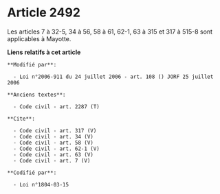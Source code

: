 # Article 2492

Les articles 7 à 32-5, 34 à 56, 58 à 61, 62-1, 63 à 315 et 317 à 515-8 sont applicables à Mayotte.

**Liens relatifs à cet article**

	**Modifié par**:

	  - Loi n°2006-911 du 24 juillet 2006 - art. 108 () JORF 25 juillet 2006

	**Anciens textes**:

	  - Code civil - art. 2287 (T)

	**Cite**:

	  - Code civil - art. 317 (V)
	  - Code civil - art. 34 (V)
	  - Code civil - art. 58 (V)
	  - Code civil - art. 62-1 (V)
	  - Code civil - art. 63 (V)
	  - Code civil - art. 7 (V)

	**Codifié par**:

	  - Loi n°1804-03-15
